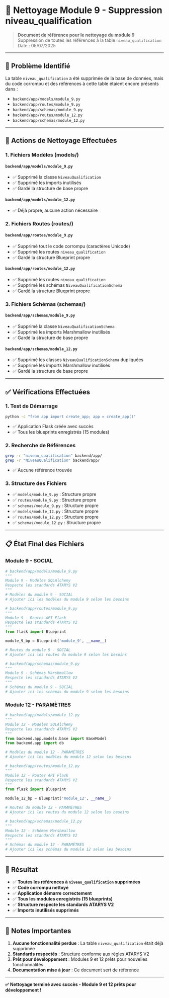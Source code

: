 # 🧹 Nettoyage Module 9 - Suppression niveau_qualification

> **Document de référence pour le nettoyage du module 9**  
> Suppression de toutes les références à la table `niveau_qualification`  
> Date : 05/07/2025

---

## 🎯 **Problème Identifié**

La table `niveau_qualification` a été supprimée de la base de données, mais du code corrompu et des références à cette table étaient encore présents dans :

- `backend/app/models/module_9.py`
- `backend/app/routes/module_9.py` 
- `backend/app/schemas/module_9.py`
- `backend/app/routes/module_12.py`
- `backend/app/schemas/module_12.py`

---

## 🧹 **Actions de Nettoyage Effectuées**

### **1. Fichiers Modèles (models/)**

#### `backend/app/models/module_9.py`
- ✅ Supprimé la classe `NiveauQualification`
- ✅ Supprimé les imports inutilisés
- ✅ Gardé la structure de base propre

#### `backend/app/models/module_12.py`
- ✅ Déjà propre, aucune action nécessaire

### **2. Fichiers Routes (routes/)**

#### `backend/app/routes/module_9.py`
- ✅ Supprimé tout le code corrompu (caractères Unicode)
- ✅ Supprimé les routes `niveau_qualification`
- ✅ Gardé la structure Blueprint propre

#### `backend/app/routes/module_12.py`
- ✅ Supprimé les routes `niveau_qualification`
- ✅ Supprimé les schémas `NiveauQualificationSchema`
- ✅ Gardé la structure Blueprint propre

### **3. Fichiers Schémas (schemas/)**

#### `backend/app/schemas/module_9.py`
- ✅ Supprimé la classe `NiveauQualificationSchema`
- ✅ Supprimé les imports Marshmallow inutilisés
- ✅ Gardé la structure de base propre

#### `backend/app/schemas/module_12.py`
- ✅ Supprimé les classes `NiveauQualificationSchema` dupliquées
- ✅ Supprimé les imports Marshmallow inutilisés
- ✅ Gardé la structure de base propre

---

## ✅ **Vérifications Effectuées**

### **1. Test de Démarrage**
```bash
python -c "from app import create_app; app = create_app()"
```
- ✅ Application Flask créée avec succès
- ✅ Tous les blueprints enregistrés (15 modules)

### **2. Recherche de Références**
```bash
grep -r "niveau_qualification" backend/app/
grep -r "NiveauQualification" backend/app/
```
- ✅ Aucune référence trouvée

### **3. Structure des Fichiers**
- ✅ `models/module_9.py` : Structure propre
- ✅ `routes/module_9.py` : Structure propre  
- ✅ `schemas/module_9.py` : Structure propre
- ✅ `models/module_12.py` : Structure propre
- ✅ `routes/module_12.py` : Structure propre
- ✅ `schemas/module_12.py` : Structure propre

---

## 📋 **État Final des Fichiers**

### **Module 9 - SOCIAL**
```python
# backend/app/models/module_9.py
"""
Module 9 - Modèles SQLAlchemy
Respecte les standards ATARYS V2
"""
# Modèles du module 9 - SOCIAL
# Ajouter ici les modèles du module 9 selon les besoins
```

```python
# backend/app/routes/module_9.py
"""
Module 9 - Routes API Flask
Respecte les standards ATARYS V2
"""
from flask import Blueprint

module_9_bp = Blueprint('module_9', __name__)

# Routes du module 9 - SOCIAL
# Ajouter ici les routes du module 9 selon les besoins
```

```python
# backend/app/schemas/module_9.py
"""
Module 9 - Schémas Marshmallow
Respecte les standards ATARYS V2
"""
# Schémas du module 9 - SOCIAL
# Ajouter ici les schémas du module 9 selon les besoins
```

### **Module 12 - PARAMÈTRES**
```python
# backend/app/models/module_12.py
"""
Module 12 - Modèles SQLAlchemy
Respecte les standards ATARYS V2
"""
from backend.app.models.base import BaseModel
from backend.app import db

# Modèles du module 12 - PARAMÈTRES
# Ajouter ici les modèles du module 12 selon les besoins
```

```python
# backend/app/routes/module_12.py
"""
Module 12 - Routes API Flask
Respecte les standards ATARYS V2
"""
from flask import Blueprint

module_12_bp = Blueprint('module_12', __name__)

# Routes du module 12 - PARAMÈTRES
# Ajouter ici les routes du module 12 selon les besoins
```

```python
# backend/app/schemas/module_12.py
"""
Module 12 - Schémas Marshmallow
Respecte les standards ATARYS V2
"""
# Schémas du module 12 - PARAMÈTRES
# Ajouter ici les schémas du module 12 selon les besoins
```

---

## 🚀 **Résultat**

- ✅ **Toutes les références à `niveau_qualification` supprimées**
- ✅ **Code corrompu nettoyé**
- ✅ **Application démarre correctement**
- ✅ **Tous les modules enregistrés (15 blueprints)**
- ✅ **Structure respecte les standards ATARYS V2**
- ✅ **Imports inutilisés supprimés**

---

## 📝 **Notes Importantes**

1. **Aucune fonctionnalité perdue** : La table `niveau_qualification` était déjà supprimée
2. **Standards respectés** : Structure conforme aux règles ATARYS V2
3. **Prêt pour développement** : Modules 9 et 12 prêts pour nouvelles fonctionnalités
4. **Documentation mise à jour** : Ce document sert de référence

---

**✅ Nettoyage terminé avec succès - Module 9 et 12 prêts pour développement !** 